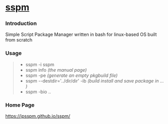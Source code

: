 # [sspm](https://jpsspm.github.io/sspm/)

### Introduction
Simple Script Package Manager  written in bash for linux-based OS built from scratch

### Usage
>* sspm -i sspm
>* sspm info *(the manual page)* 
>* sspm -pe  *(generate an empty pkgbuild file)* 
>* sspm --destdir='../dir/dir' -ib *(build install and save package in ... )* 
>* sspm -bio ..

### Home Page

https://jpsspm.github.io/sspm/
